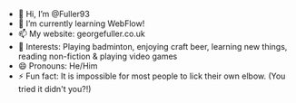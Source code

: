 - 👋 Hi, I’m @Fuller93
- 🌱 I’m currently learning WebFlow!
- 📫 My website: georgefuller.co.uk
- 🏸 Interests: Playing badminton, enjoying craft beer, learning new things, reading non-fiction & playing video games
- 😄 Pronouns: He/Him
- ⚡ Fun fact: It is impossible for most people to lick their own elbow. (You tried it didn't you?!)

<!---
Fuller93/Fuller93 is a ✨ special ✨ repository because its `README.md` (this file) appears on your GitHub profile.
You can click the Preview link to take a look at your changes.
--->
